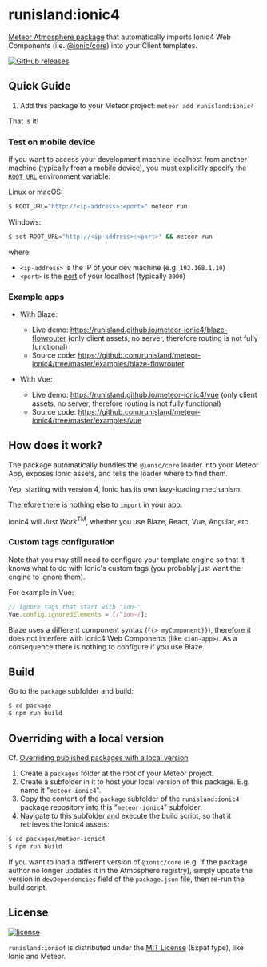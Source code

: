 # runisland:ionic4

[Meteor Atmosphere package](https://atmospherejs.com/runisland/ionic4) that automatically imports Ionic4 Web Components (i.e. [@ionic/core](https://www.npmjs.com/package/@ionic/core)) into your Client templates.

[![GitHub releases](https://img.shields.io/github/release/runisland/meteor-ionic4.svg?label=GitHub)](https://github.com/runisland/meteor-ionic4/releases)


## Quick Guide

1. Add this package to your Meteor project: `meteor add runisland:ionic4`

That is it!


### Test on mobile device

If you want to access your development machine localhost from another machine (typically from a mobile device),
you must explicitly specify the [`ROOT_URL`](https://docs.meteor.com/environment-variables.html#ROOT-URL) environment variable:

Linux or macOS:
```bash
$ ROOT_URL="http://<ip-address>:<port>" meteor run
```
Windows:
```bash
$ set ROOT_URL="http://<ip-address>:<port>" && meteor run
```

where:
- `<ip-address>` is the IP of your dev machine (e.g. `192.168.1.10`)
- `<port>` is the [port](https://docs.meteor.com/environment-variables.html#PORT) of your localhost (typically `3000`)


### Example apps

- With Blaze:
  - Live demo: https://runisland.github.io/meteor-ionic4/blaze-flowrouter (only client assets, no server, therefore routing is not fully functional)
  - Source code: https://github.com/runisland/meteor-ionic4/tree/master/examples/blaze-flowrouter

- With Vue:
  - Live demo: https://runisland.github.io/meteor-ionic4/vue (only client assets, no server, therefore routing is not fully functional)
  - Source code: https://github.com/runisland/meteor-ionic4/tree/master/examples/vue


## How does it work?

The package automatically bundles the `@ionic/core` loader into your Meteor App, exposes Ionic assets, and tells the loader where to find them.

Yep, starting with version 4, Ionic has its own lazy-loading mechanism.

Therefore there is nothing else to `import` in your app.

Ionic4 will _Just Work_<sup>TM</sup>, whether you use Blaze, React, Vue, Angular, etc.


### Custom tags configuration

Note that you may still need to configure your template engine so that it knows what to do with Ionic's custom tags (you probably just want the engine to ignore them).

For example in Vue:
```javascript
// Ignore tags that start with "ion-"
Vue.config.ignoredElements = [/^ion-/];
```

Blaze uses a different component syntax (`{{> myComponent}}`), therefore it does not interfere with Ionic4 Web Components (like `<ion-app>`).
As a consequence there is nothing to configure if you use Blaze.


## Build

Go to the `package` subfolder and build:
```bash
$ cd package
$ npm run build
```

## Overriding with a local version

Cf. [Overriding published packages with a local version](https://guide.meteor.com/writing-atmosphere-packages.html#overriding-atmosphere-packages)

1. Create a `packages` folder at the root of your Meteor project.
2. Create a subfolder in it to host your local version of this package. E.g. name it "`meteor-ionic4`".
3. Copy the content of the `package` subfolder of the `runisland:ionic4` package repository into this "`meteor-ionic4`" subfolder.
4. Navigate to this subfolder and execute the build script, so that it retrieves the Ionic4 assets:

```bash
$ cd packages/meteor-ionic4
$ npm run build
```

If you want to load a different version of `@ionic/core` (e.g. if the package author no longer updates it in the Atmosphere registry),
simply update the version in `devDependencies` field of the `package.json` file, then re-run the build script.


## License

[![license](https://img.shields.io/github/license/runisland/meteor-ionic4.svg)](LICENSE)

`runisland:ionic4` is distributed under the [MIT License](http://choosealicense.com/licenses/mit/) (Expat type), like Ionic and Meteor.

